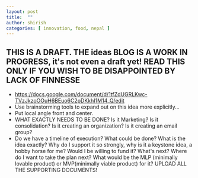 ```yaml
---
layout: post
title:  ""
author: shirish
categories: [ innovation, food, nepal ]
---
```


## THIS IS A DRAFT. THE ideas BLOG IS A WORK IN PROGRESS, it's not even a draft yet! READ THIS ONLY IF YOU WISH TO BE DISAPPOINTED BY LACK OF FINNESSE


* https://docs.google.com/document/d/1tfZdUGRLKwc-TVzJkzoOOuH6BEuo6C2pDKkhI1M14_Q/edit
* Use brainstorming tools to expand out on this idea more explicitly...
* Put local angle front and center.
* WHAT EXACTLY NEEDS TO BE DONE? Is it Marketing? Is it consolidation? Is it creating an organization? Is it creating an email group?
* Do we have a timeline of execution? What could be done?
What is the idea exactly?
Why do I support it so strongly, why is it a keystone idea, a hobby horse for me?
Would I be willing to fund it? What's next? Where do I want to take the plan next?
What would be the MLP (minimally lovable product) or MVP(minimally viable product) for it?
UPLOAD ALL THE SUPPORTING DOCUMENTS!